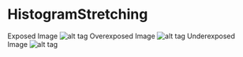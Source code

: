 # HistogramStretching
Exposed Image
![alt tag](https://github.com/sk-day/HistogramStretching/blob/master/SS/exposed.png)
Overexposed Image
![alt tag](https://github.com/sk-day/HistogramStretching/blob/master/SS/overexposed.png)
Underexposed Image
![alt tag](https://github.com/sk-day/HistogramStretching/blob/master/SS/underexposed.png)
